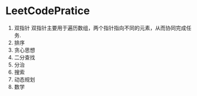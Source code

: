 # LeetCodePratice
1. 双指针 双指针主要用于遍历数组，两个指针指向不同的元素，从而协同完成任务.
1. 排序
1. 贪心思想
1. 二分查找
1. 分治
1. 搜索
1. 动态规划
1. 数学
